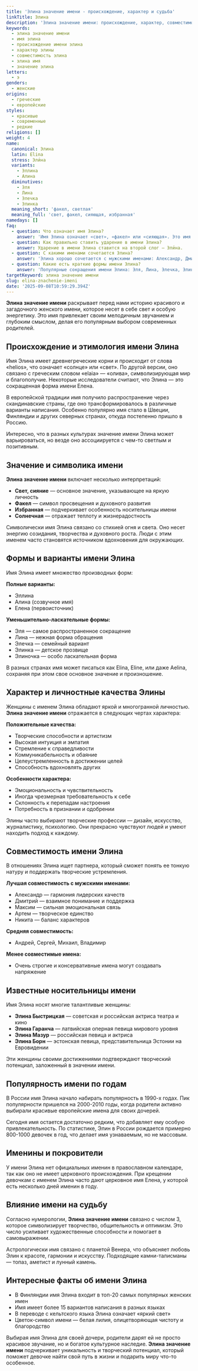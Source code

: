 ```yaml
---
title: 'Элина значение имени - происхождение, характер и судьба'
linkTitle: Элина
description: 'Элина значение имени: происхождение, характер, совместимость. Узнайте всё о красивом женском имени Элина - его историю, формы и влияние на судьбу.'
keywords:
  - элина значение имени
  - имя элина
  - происхождение имени элина
  - характер элины
  - совместимость элина
  - элина имя
  - значение элина
letters:
  - э
genders:
  - женские
origins:
  - греческие
  - европейские
styles:
  - красивые
  - современные
  - редкие
religions: []
weight: 4
name:
  canonical: Элина
  latin: Elina
  stress: Эли́на
  variants:
    - Эллина
    - Алина
  diminutives:
    - Эля
    - Лина
    - Элечка
    - Элинка
  meaning_short: 'факел, светлая'
  meaning_full: 'свет, факел, сияющая, избранная'
namedays: []
faq:
  - question: Что означает имя Элина?
    answer: 'Имя Элина означает «свет», «факел» или «сияющая». Это имя греческого происхождения, символизирующее яркость и духовное просвещение.'
  - question: Как правильно ставить ударение в имени Элина?
    answer: Ударение в имени Элина ставится на второй слог — Эли́на.
  - question: С какими именами сочетается Элина?
    answer: 'Элина хорошо сочетается с мужскими именами: Александр, Дмитрий, Максим, Артем, Никита. Совместимость основана на гармонии характеров и энергетике имен.'
  - question: Какие есть краткие формы имени Элина?
    answer: 'Популярные сокращения имени Элина: Эля, Лина, Элечка, Элинка. Эти формы подчеркивают нежность и близость в отношениях.'
targetKeyword: элина значение имени
slug: elina-znachenie-imeni
date: '2025-09-08T10:59:29.394Z'
---
```


**Элина значение имени** раскрывает перед нами историю красивого и загадочного женского имени, которое несет в себе свет и особую энергетику. Это имя привлекает своим мелодичным звучанием и глубоким смыслом, делая его популярным выбором современных родителей.

## Происхождение и этимология имени Элина

Имя Элина имеет древнегреческие корни и происходит от слова «helios», что означает «солнце» или «свет». По другой версии, оно связано с греческим словом «elaia» — «олива», символизирующая мир и благополучие. Некоторые исследователи считают, что Элина — это сокращенная форма имени Елена.

В европейской традиции имя получило распространение через скандинавские страны, где оно трансформировалось в различные варианты написания. Особенно популярно имя стало в Швеции, Финляндии и других северных странах, откуда постепенно пришло в Россию.

Интересно, что в разных культурах значение имени Элина может варьироваться, но везде оно ассоциируется с чем-то светлым и позитивным.

## Значение и символика имени

**Элина значение имени** включает несколько интерпретаций:

- **Свет, сияние** — основное значение, указывающее на яркую личность
- **Факел** — символ просвещения и духовного развития
- **Избранная** — подчеркивает особенность носительницы имени
- **Солнечная** — отражает теплоту и жизнерадостность

Символически имя Элина связано со стихией огня и света. Оно несет энергию созидания, творчества и духовного роста. Люди с этим именем часто становятся источником вдохновения для окружающих.

## Формы и варианты имени Элина

Имя Элина имеет множество производных форм:

**Полные варианты:**

- Эллина
- Алина (созвучное имя)
- Елена (первоисточник)

**Уменьшительно-ласкательные формы:**

- Эля — самое распространенное сокращение
- Лина — нежная форма обращения
- Элечка — семейный вариант
- Элинка — детское прозвище
- Элиночка — особо ласкательная форма

В разных странах имя может писаться как Elina, Eline, или даже Aelina, сохраняя при этом свое основное значение и произношение.

## Характер и личностные качества Элины

Женщины с именем Элина обладают яркой и многогранной личностью. **Элина значение имени** отражается в следующих чертах характера:

**Положительные качества:**

- Творческие способности и артистизм
- Высокая интуиция и эмпатия
- Стремление к справедливости
- Коммуникабельность и обаяние
- Целеустремленность в достижении целей
- Способность вдохновлять других

**Особенности характера:**

- Эмоциональность и чувствительность
- Иногда чрезмерная требовательность к себе
- Склонность к перепадам настроения
- Потребность в признании и одобрении

Элины часто выбирают творческие профессии — дизайн, искусство, журналистику, психологию. Они прекрасно чувствуют людей и умеют находить подход к каждому.

## Совместимость имени Элина

В отношениях Элина ищет партнера, который сможет понять ее тонкую натуру и поддержать творческие устремления.

**Лучшая совместимость с мужскими именами:**

- Александр — гармония лидерских качеств
- Дмитрий — взаимное понимание и поддержка
- Максим — сильная эмоциональная связь
- Артем — творческое единство
- Никита — баланс характеров

**Средняя совместимость:**

- Андрей, Сергей, Михаил, Владимир

**Менее совместимые имена:**

- Очень строгие и консервативные имена могут создавать напряжение

## Известные носительницы имени

Имя Элина носят многие талантливые женщины:

- **Элина Быстрицкая** — советская и российская актриса театра и кино
- **Элина Гаранча** — латвийская оперная певица мирового уровня
- **Элина Мазур** — российская певица и актриса
- **Элина Борн** — эстонская певица, представительница Эстонии на Евровидении

Эти женщины своими достижениями подтверждают творческий потенциал, заложенный в значении имени.

## Популярность имени по годам

В России имя Элина начало набирать популярность в 1990-х годах. Пик популярности пришелся на 2000-2010 годы, когда родители активно выбирали красивые европейские имена для своих дочерей.

Сегодня имя остается достаточно редким, что добавляет ему особую привлекательность. По статистике, Элин в России рождается примерно 800-1000 девочек в год, что делает имя узнаваемым, но не массовым.

## Именины и покровители

У имени Элина нет официальных именин в православном календаре, так как оно не имеет церковного происхождения. При крещении девочкам с именем Элина часто дают церковное имя Елена, у которой есть несколько дней именин в году.

## Влияние имени на судьбу

Согласно нумерологии, **Элина значение имени** связано с числом 3, которое символизирует творчество, общительность и оптимизм. Это число усиливает художественные способности и помогает в самовыражении.

Астрологически имя связано с планетой Венера, что объясняет любовь Элин к красоте, гармонии и искусству. Подходящие камни-талисманы — топаз, аметист и лунный камень.

## Интересные факты об имени Элина

- В Финляндии имя Элина входит в топ-20 самых популярных женских имен
- Имя имеет более 15 вариантов написания в разных языках
- В переводе с кельтского языка Элина означает «яркий свет»
- Цветок-символ имени — белая лилия, олицетворяющая чистоту и благородство

Выбирая имя Элина для своей дочери, родители дарят ей не просто красивое звучание, но и богатое культурное наследие. **Элина значение имени** подчеркивает уникальность и творческий потенциал, который поможет девочке найти свой путь в жизни и подарить миру что-то особенное.
